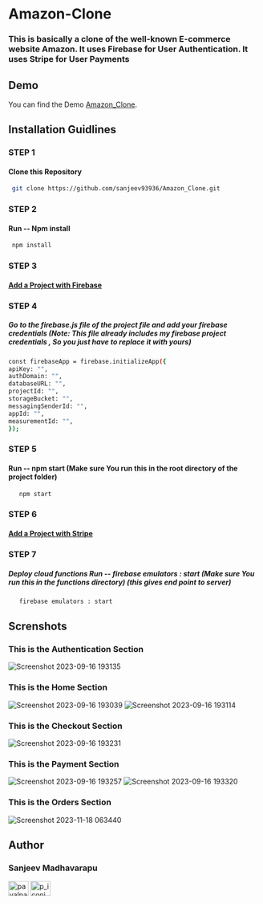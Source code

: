 # Amazon-Clone

### This is basically a clone of the well-known E-commerce website Amazon. It uses Firebase for User Authentication. It uses Stripe for User Payments


## Demo

You can find the Demo [Amazon_Clone](https://fir-e4689.web.app/).


## Installation Guidlines

### STEP 1
#### Clone this Repository
 ```sh
  git clone https://github.com/sanjeev93936/Amazon_Clone.git
  ```
### STEP 2
 #### Run -- Npm install
  ```sh
   npm install
   ```
### STEP 3
 #### [Add a Project with Firebase](https://console.firebase.google.com/u/0/)
 
### STEP 4
##### Go to the firebase.js file of the project file and add your firebase credentials (Note: This file already includes my firebase project credentials , So you just have to replace it with yours)

 ```sh
 const firebaseApp = firebase.initializeApp({
 apiKey: "",
 authDomain: "",
 databaseURL: "",
 projectId: "",
 storageBucket: "",
 messagingSenderId: "",
 appId: "",
 measurementId: "",
});
```
### STEP 5
#### Run -- npm start  (Make sure You run this in the root directory of the project folder)
  
```sh
   npm start
   ```

### STEP 6
 #### [Add a Project with Stripe](https://stripe.com/en-in)
 
### STEP 7
##### Deploy cloud functions Run -- firebase emulators : start (Make sure You run this in the functions directory) (this gives end point to server)

```sh
   firebase emulators : start
   ```

## Screnshots

### This is the Authentication Section
![Screenshot 2023-09-16 193135](https://github.com/sanjeev93936/Amazon_Clone1/assets/108318474/22df3e83-ef5b-4ab7-926c-91bd23322b7b)
### This is the Home Section
![Screenshot 2023-09-16 193039](https://github.com/sanjeev93936/Amazon_Clone1/assets/108318474/4838816c-0d14-4476-b4b2-41e0814284b1)
![Screenshot 2023-09-16 193114](https://github.com/sanjeev93936/Amazon_Clone1/assets/108318474/3e297633-5264-454c-a384-96c2d1ef2b79)
### This is the Checkout Section
![Screenshot 2023-09-16 193231](https://github.com/sanjeev93936/Amazon_Clone1/assets/108318474/1670b609-0e3e-4eb3-9cf2-d812358f8f40)
### This is the Payment Section
![Screenshot 2023-09-16 193257](https://github.com/sanjeev93936/Amazon_Clone1/assets/108318474/b22be56e-f180-4ca5-b4bd-28d022bc5489)
![Screenshot 2023-09-16 193320](https://github.com/sanjeev93936/Amazon_Clone1/assets/108318474/47174cb9-7b80-46d9-bdd6-ab3b0aa16b52)
### This is the Orders Section
![Screenshot 2023-11-18 063440](https://github.com/sanjeev93936/Amazon_Clone/assets/108318474/0e027ef6-344b-4d59-a93b-56c2ff663de5)


## Author

### Sanjeev Madhavarapu

<a href="https://linkedin.com/in/sanjeev-madhavarapu-92a389237/" target="blank"><img align="center" src="https://cdn.jsdelivr.net/npm/simple-icons@3.0.1/icons/linkedin.svg" alt="payalpatra105" height="30" width="40" /></a>
<a href="https://instagram.com/
sanjeev_madhavarapu" target="blank"><img align="center" src="https://cdn.jsdelivr.net/npm/simple-icons@3.0.1/icons/instagram.svg" alt="p_iconic_" height="30" width="40" /></a>

